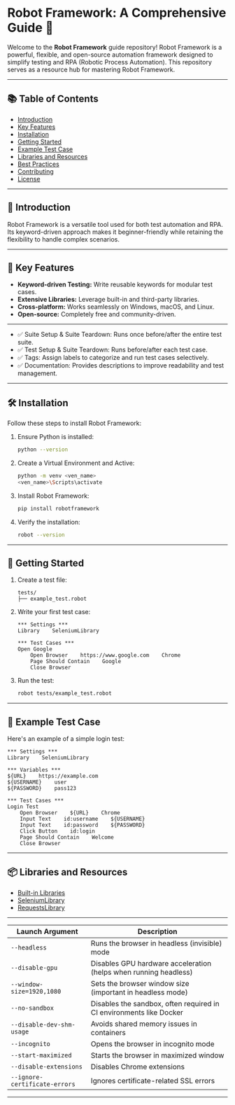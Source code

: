# Robot Framework: A Comprehensive Guide 🚀

Welcome to the **Robot Framework** guide repository! Robot Framework is a powerful, flexible, and open-source automation framework designed to simplify testing and RPA (Robotic Process Automation). This repository serves as a resource hub for mastering Robot Framework.

---

## 📚 Table of Contents
- [Introduction](#introduction)
- [Key Features](#key-features)
- [Installation](#installation)
- [Getting Started](#getting-started)
- [Example Test Case](#example-test-case)
- [Libraries and Resources](#libraries-and-resources)
- [Best Practices](#best-practices)
- [Contributing](#contributing)
- [License](#license)

---

## 🌟 Introduction

Robot Framework is a versatile tool used for both test automation and RPA. Its keyword-driven approach makes it beginner-friendly while retaining the flexibility to handle complex scenarios.

---

## 🔑 Key Features
- **Keyword-driven Testing:** Write reusable keywords for modular test cases.
- **Extensive Libraries:** Leverage built-in and third-party libraries.
- **Cross-platform:** Works seamlessly on Windows, macOS, and Linux.
- **Open-source:** Completely free and community-driven.

---

- ✅ Suite Setup & Suite Teardown: Runs once before/after the entire test suite.
- ✅ Test Setup & Suite Teardown: Runs before/after each test case.
- ✅ Tags: Assign labels to categorize and run test cases selectively.
- ✅ Documentation: Provides descriptions to improve readability and test management.

---

## 🛠️ Installation

Follow these steps to install Robot Framework:

1. Ensure Python is installed:
   ```bash
   python --version
   ```
2. Create a Virtual Environment and Active:
   ```bash
   python -m venv <ven_name>
   <ven_name>\Scripts\activate
   ```
2. Install Robot Framework:
   ```bash
   pip install robotframework
   ```
3. Verify the installation:
   ```bash
   robot --version
   ```

---

## 🚀 Getting Started

1. Create a test file:
   ```plaintext
   tests/
   ├── example_test.robot
   ```
2. Write your first test case:
   ```robot
   *** Settings ***
   Library    SeleniumLibrary

   *** Test Cases ***
   Open Google
       Open Browser    https://www.google.com    Chrome
       Page Should Contain    Google
       Close Browser
   ```
3. Run the test:
   ```bash
   robot tests/example_test.robot
   ```

---

## 🧪 Example Test Case

Here's an example of a simple login test:

```robot
*** Settings ***
Library    SeleniumLibrary

*** Variables ***
${URL}    https://example.com
${USERNAME}    user
${PASSWORD}    pass123

*** Test Cases ***
Login Test
    Open Browser    ${URL}    Chrome
    Input Text    id:username    ${USERNAME}
    Input Text    id:password    ${PASSWORD}
    Click Button    id:login
    Page Should Contain    Welcome
    Close Browser
```

---

## 📦 Libraries and Resources

- [Built-in Libraries](https://robotframework.org/robotframework/latest/libraries/)
- [SeleniumLibrary](https://robotframework.org/SeleniumLibrary/)
- [RequestsLibrary](https://marketsquare.github.io/robotframework-requests/)

---

| Launch Argument                    | Description                                                              |
|-----------------------------------|--------------------------------------------------------------------------|
| `--headless`                      | Runs the browser in headless (invisible) mode                            |
| `--disable-gpu`                   | Disables GPU hardware acceleration (helps when running headless)         |
| `--window-size=1920,1080`         | Sets the browser window size (important in headless mode)                |
| `--no-sandbox`                    | Disables the sandbox, often required in CI environments like Docker      |
| `--disable-dev-shm-usage`         | Avoids shared memory issues in containers                                |
| `--incognito`                     | Opens the browser in incognito mode                                      |
| `--start-maximized`               | Starts the browser in maximized window                                   |
| `--disable-extensions`            | Disables Chrome extensions                                               |
| `--ignore-certificate-errors`     | Ignores certificate-related SSL errors                                   |

---
